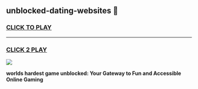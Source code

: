 
## unblocked-dating-websites 👋
<h3>
<a href="https://premium.freeplayer.one?title=unblocked-dating-websites&ref=14F">CLICK TO PLAY</a></h3>
<hr>

<h3>
<a href="https://premium.freeplayer.one?title=unblocked-dating-websites&ref=14F">CLICK 2 PLAY</a>
  
</h3>

<a href="https://premium.freeplayer.one?title=unblocked-dating-websites&ref=12F/"><img src="https://clearcache.store/games.png"></a>


**worlds hardest game unblocked: Your Gateway to Fun and Accessible Online Gaming**

